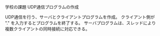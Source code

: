 学校の課題 UDP通信プログラムの作成

UDP通信を行う、サーバとクライアントプログラムを作成。
クライアント側が "." を入力するとプログラムを終了する。
サーバプログラムは、スレッドにより複数クライアントの同時接続に対応できる。
